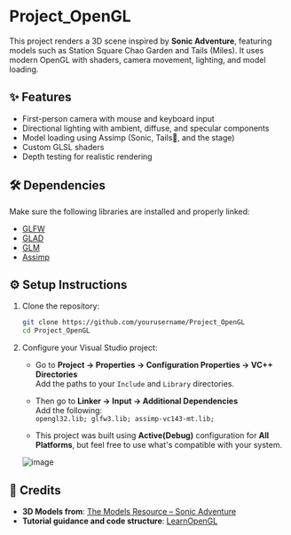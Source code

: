 # Project_OpenGL

This project renders a 3D scene inspired by **Sonic Adventure**, featuring models such as Station Square Chao Garden and Tails (Miles). It uses modern OpenGL with shaders, camera movement, lighting, and model loading.

## ✨ Features

- First-person camera with mouse and keyboard input  
- Directional lighting with ambient, diffuse, and specular components  
- Model loading using Assimp (Sonic, Tails🦊, and the stage)  
- Custom GLSL shaders  
- Depth testing for realistic rendering

## 🛠️ Dependencies

Make sure the following libraries are installed and properly linked:

- [GLFW](https://www.glfw.org/)  
- [GLAD](https://glad.dav1d.de/)  
- [GLM](https://github.com/g-truc/glm)  
- [Assimp](https://github.com/assimp/assimp)

## ⚙️ Setup Instructions

1. Clone the repository:

   ```bash
   git clone https://github.com/yourusername/Project_OpenGL
   cd Project_OpenGL
   ```

2. Configure your Visual Studio project:

   - Go to **Project → Properties → Configuration Properties → VC++ Directories**  
     Add the paths to your `Include` and `Library` directories.

   - Then go to **Linker → Input → Additional Dependencies**  
     Add the following:  
     `opengl32.lib; glfw3.lib; assimp-vc143-mt.lib;`

   - This project was built using **Active(Debug)** configuration for **All Platforms**, but feel free to use what's compatible with your system.

   ![image](https://github.com/user-attachments/assets/97a9f7d0-d2ce-4066-a57c-0608d03fe5fd)

## 🙌 Credits

- **3D Models from**: [The Models Resource – Sonic Adventure](https://www.models-resource.com/dreamcast/sonicadventure/)  
- **Tutorial guidance and code structure**: [LearnOpenGL](https://learnopengl.com/)
